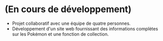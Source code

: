 # (En cours de développement)

- Projet collaboratif avec une équipe de quatre personnes.
- Développement d'un site web fournissant des informations complètes sur les Pokémon et une fonction de collection.
